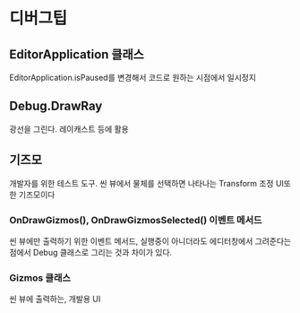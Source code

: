 # 디버그팁

## EditorApplication 클래스

EditorApplication.isPaused를 변경해서 코드로 원하는 시점에서 일시정지

## Debug.DrawRay

광선을 그린다. 레이캐스트 등에 활용

## 기즈모

개발자를 위한 테스트 도구. 씬 뷰에서 물체를 선택하면 나타나는 Transform 조정 UI또한 기즈모이다

### OnDrawGizmos(), OnDrawGizmosSelected() 이벤트 메서드

씬 뷰에만 출력하기 위한 이벤트 메서드, 실행중이 아니더라도 에디터창에서 그려준다는 점에서 Debug 클래스로 그리는 것과 차이가 있다.

### Gizmos 클래스

씬 뷰에 출력하는, 개발용 UI
